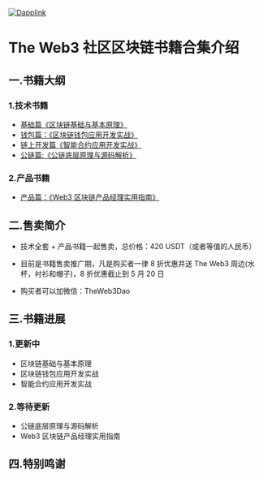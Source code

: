[![Dapplink](https://github.com/the-web3/.github/blob/main/profile/theweb3.jpeg)](https://github.com/the-web3)


# The Web3 社区区块链书籍合集介绍

## 一.书籍大纲

### 1.技术书籍
- [基础篇《区块链基础与基本原理》](https://x.com/0xtheweb3/status/1883830328030298551)
- [钱包篇：《区块链钱包应用开发实战》](https://x.com/0xtheweb3/status/1884583091366510773)
- [链上开发篇《智能合约应用开发实战》](https://x.com/0xtheweb3/status/1885244405709496735)
- [公链篇:《公链底层原理与源码解析》](https://x.com/0xtheweb3/status/1885864350134796538)

### 2.产品书籍
- [产品篇：《Web3 区块链产品经理实用指南》](https://x.com/0xtheweb3/status/1887517167270482267)

## 二.售卖简介

- 技术全套 + 产品书籍一起售卖，总价格：420 USDT（或者等值的人民币）

- 目前是书籍售卖推广期，凡是购买者一律 8 折优惠并送 The Web3 周边(水杯，衬衫和帽子)，8 折优惠截止到 5 月 20 日

- 购买者可以加微信：TheWeb3Dao


## 三.书籍进展

### 1.更新中

- 区块链基础与基本原理
- 区块链钱包应用开发实战
- 智能合约应用开发实战

### 2.等待更新
- 公链底层原理与源码解析
- Web3 区块链产品经理实用指南


## 四.特别鸣谢



